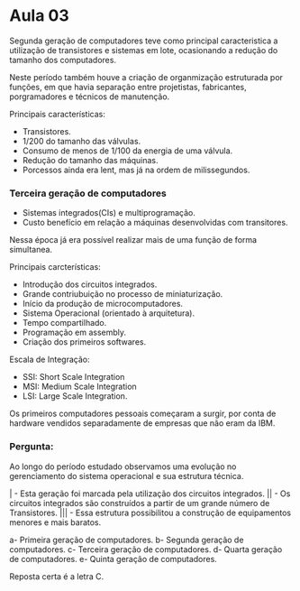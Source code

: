 # Aula 03

Segunda geração de computadores teve como principal caracteristica a utilização de transistores e sistemas em lote, ocasionando a redução do tamanho dos computadores.

Neste período também houve a criação de organmização estruturada por funções, em que havia separação entre projetistas, fabricantes, porgramadores e técnicos de manutenção.

Principais características:

- Transistores.
- 1/200 do tamanho das válvulas.
- Consumo de menos de 1/100 da energia de uma válvula.
- Redução do tamanho das máquinas.
- Porcessos ainda era lent, mas já na ordem de milissegundos.

### Terceira geração de computadores

- Sistemas integrados(CIs) e multiprogramação.
- Custo benefício em relação a máquinas desenvolvidas com transitores.

Nessa época já era possível realizar mais de uma função de forma simultanea.

Principais carcterísticas:

- Introdução dos circuitos integrados.
- Grande contriubuição no processo de miniaturização.
- Início da produção de microcomputadores.
- Sistema Operacional (orientado à arquitetura).
- Tempo compartilhado.
- Programação em assembly.
- Criação dos primeiros softwares.

Escala de Integração:

- SSI: Short Scale Integration
- MSI: Medium Scale Integration
- LSI: Large Scale Integration.

Os primeiros computadores pessoais começaram a surgir, por conta de hardware vendidos separadamente de empresas que não eram da IBM.

### Pergunta:

Ao longo do período estudado observamos uma evolução no gerenciamento do  sistema operacional e sua estrutura técnica.

| - Esta geração foi marcada pela utilização dos circuitos integrados.
|| - Os circuitos integrados são construídos a partir de um grande número  de Transistores.
||| - Essa estrutura possibilitou a construção de equipamentos menores e mais baratos.

a- Primeira geração de computadores.
b- Segunda geração de computadores.
c- Terceira geração de computadores.
d- Quarta geração de computadores.
e- Quinta geração de computadores.

Reposta certa é a letra C.





